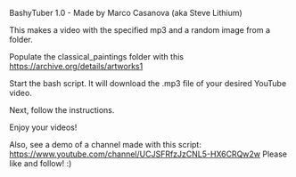 BashyTuber 1.0 - Made by Marco Casanova (aka Steve Lithium)

This makes a video with the specified mp3 and a random image from a folder.

Populate the classical_paintings folder with this https://archive.org/details/artworks1

Start the bash script. It will download the .mp3 file of your desired YouTube video.

Next, follow the instructions.

Enjoy your videos!

Also, see a demo of a channel made with this script: https://www.youtube.com/channel/UCJSFRfzJzCNL5-HX6CRQw2w
Please like and follow! :)
